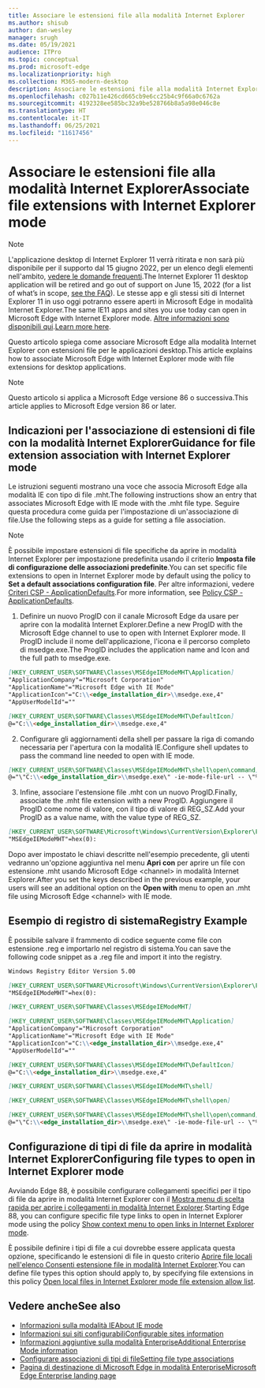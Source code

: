 ```yaml
---
title: Associare le estensioni file alla modalità Internet Explorer
ms.author: shisub
author: dan-wesley
manager: srugh
ms.date: 05/19/2021
audience: ITPro
ms.topic: conceptual
ms.prod: microsoft-edge
ms.localizationpriority: high
ms.collection: M365-modern-desktop
description: Associare le estensioni file alla modalità Internet Explorer
ms.openlocfilehash: c027b11e426cd665cb9e6cc25b4c9f66a0c6762a
ms.sourcegitcommit: 4192328ee585bc32a9be528766b8a5a98e046c8e
ms.translationtype: HT
ms.contentlocale: it-IT
ms.lasthandoff: 06/25/2021
ms.locfileid: "11617456"
---
```

# <a name="associate-file-extensions-with-internet-explorer-mode"></a><span data-ttu-id="61d99-103">Associare le estensioni file alla modalità Internet Explorer</span><span class="sxs-lookup"><span data-stu-id="61d99-103">Associate file extensions with Internet Explorer mode</span></span>

>[!Note]
> <span data-ttu-id="61d99-104">L'applicazione desktop di Internet Explorer 11 verrà ritirata e non sarà più disponibile per il supporto dal 15 giugno 2022, per un elenco degli elementi nell'ambito, [vedere le domande frequenti](https://techcommunity.microsoft.com/t5/windows-it-pro-blog/internet-explorer-11-desktop-app-retirement-faq/ba-p/2366549).</span><span class="sxs-lookup"><span data-stu-id="61d99-104">The Internet Explorer 11 desktop application will be retired and go out of support on June 15, 2022 (for a list of what’s in scope, [see the FAQ](https://techcommunity.microsoft.com/t5/windows-it-pro-blog/internet-explorer-11-desktop-app-retirement-faq/ba-p/2366549)).</span></span> <span data-ttu-id="61d99-105">Le stesse app e gli stessi siti di Internet Explorer 11 in uso oggi potranno essere aperti in Microsoft Edge in modalità Internet Explorer.</span><span class="sxs-lookup"><span data-stu-id="61d99-105">The same IE11 apps and sites you use today can open in Microsoft Edge with Internet Explorer mode.</span></span> <span data-ttu-id="61d99-106">[Altre informazioni sono disponibili qui](https://blogs.windows.com/windowsexperience/2021/05/19/the-future-of-internet-explorer-on-windows-10-is-in-microsoft-edge/).</span><span class="sxs-lookup"><span data-stu-id="61d99-106">[Learn more here](https://blogs.windows.com/windowsexperience/2021/05/19/the-future-of-internet-explorer-on-windows-10-is-in-microsoft-edge/).</span></span>

<span data-ttu-id="61d99-107">Questo articolo spiega come associare Microsoft Edge alla modalità Internet Explorer con estensioni file per le applicazioni desktop.</span><span class="sxs-lookup"><span data-stu-id="61d99-107">This article explains how to associate Microsoft Edge with Internet Explorer mode with file extensions for desktop applications.</span></span>

> [!NOTE]
> <span data-ttu-id="61d99-108">Questo articolo si applica a Microsoft Edge versione 86 o successiva.</span><span class="sxs-lookup"><span data-stu-id="61d99-108">This article applies to Microsoft Edge version 86 or later.</span></span>

## <a name="guidance-for-file-extension-association-with-internet-explorer-mode"></a><span data-ttu-id="61d99-109">Indicazioni per l'associazione di estensioni di file con la modalità Internet Explorer</span><span class="sxs-lookup"><span data-stu-id="61d99-109">Guidance for file extension association with Internet Explorer mode</span></span>

<span data-ttu-id="61d99-110">Le istruzioni seguenti mostrano una voce che associa Microsoft Edge alla modalità IE con tipo di file .mht.</span><span class="sxs-lookup"><span data-stu-id="61d99-110">The following instructions show an entry that associates Microsoft Edge with IE mode with the .mht file type.</span></span> <span data-ttu-id="61d99-111">Seguire questa procedura come guida per l'impostazione di un'associazione di file.</span><span class="sxs-lookup"><span data-stu-id="61d99-111">Use the following steps as a guide for setting a file association.</span></span>

> [!NOTE]
> <span data-ttu-id="61d99-112">È possibile impostare estensioni di file specifiche da aprire in modalità Internet Explorer per impostazione predefinita usando il criterio **Imposta file di configurazione delle associazioni predefinite**.</span><span class="sxs-lookup"><span data-stu-id="61d99-112">You can set specific file extensions to open in Internet Explorer mode by default using the policy to **Set a default associations configuration file**.</span></span> <span data-ttu-id="61d99-113">Per altre informazioni, vedere [Criteri CSP - ApplicationDefaults](/windows/client-management/mdm/policy-csp-applicationdefaults#applicationdefaults-defaultassociationsconfiguration).</span><span class="sxs-lookup"><span data-stu-id="61d99-113">For more information, see [Policy CSP - ApplicationDefaults](/windows/client-management/mdm/policy-csp-applicationdefaults#applicationdefaults-defaultassociationsconfiguration).</span></span>

1. <span data-ttu-id="61d99-114">Definire un nuovo ProgID con il canale Microsoft Edge da usare per aprire con la modalità Internet Explorer.</span><span class="sxs-lookup"><span data-stu-id="61d99-114">Define a new ProgID with the Microsoft Edge channel to use to open with Internet Explorer mode.</span></span> <span data-ttu-id="61d99-115">Il ProgID include il nome dell'applicazione, l'icona e il percorso completo di msedge.exe.</span><span class="sxs-lookup"><span data-stu-id="61d99-115">The ProgID includes the application name and Icon and the full path to msedge.exe.</span></span>

```markdown
[HKEY_CURRENT_USER\SOFTWARE\Classes\MSEdgeIEModeMHT\Application]
"ApplicationCompany"="Microsoft Corporation"
"ApplicationName"="Microsoft Edge with IE Mode"
"ApplicationIcon"="C:\\<edge_installation_dir>\\msedge.exe,4"
"AppUserModelId"=""
```

```markdown
[HKEY_CURRENT_USER\SOFTWARE\Classes\MSEdgeIEModeMHT\DefaultIcon]
@="C:\\<edge_installation_dir>\\msedge.exe,4"
```

2. <span data-ttu-id="61d99-116">Configurare gli aggiornamenti della shell per passare la riga di comando necessaria per l'apertura con la modalità IE.</span><span class="sxs-lookup"><span data-stu-id="61d99-116">Configure shell updates to pass the command line needed to open with IE mode.</span></span>

```markdown
[HKEY_CURRENT_USER\SOFTWARE\Classes\MSEdgeIEModeMHT\shell\open\command]
@="\"C:\\<edge_installation_dir>\\msedge.exe\" -ie-mode-file-url -- \"%1\""
```

3. <span data-ttu-id="61d99-117">Infine, associare l'estensione file .mht con un nuovo ProgID.</span><span class="sxs-lookup"><span data-stu-id="61d99-117">Finally, associate the .mht file extension with a new ProgID.</span></span> <span data-ttu-id="61d99-118">Aggiungere il ProgID come nome di valore, con il tipo di valore di REG_SZ.</span><span class="sxs-lookup"><span data-stu-id="61d99-118">Add your ProgID as a value name, with the value type of REG_SZ.</span></span>

```markdown
[HKEY_CURRENT_USER\SOFTWARE\Microsoft\Windows\CurrentVersion\Explorer\FileExts\.mht\OpenWithProgids]
"MSEdgeIEModeMHT"=hex(0):
```

<span data-ttu-id="61d99-119">Dopo aver impostato le chiavi descritte nell'esempio precedente, gli utenti vedranno un'opzione aggiuntiva nel menu **Apri con** per aprire un file con estensione .mht usando Microsoft Edge \<channel\> in modalità Internet Explorer.</span><span class="sxs-lookup"><span data-stu-id="61d99-119">After you set the keys described in the previous example, your users will see an additional option on the **Open with** menu to open an .mht file using Microsoft Edge \<channel\> with IE mode.</span></span>

## <a name="registry-example"></a><span data-ttu-id="61d99-120">Esempio di registro di sistema</span><span class="sxs-lookup"><span data-stu-id="61d99-120">Registry Example</span></span>

<span data-ttu-id="61d99-121">È possibile salvare il frammento di codice seguente come file con estensione .reg e importarlo nel registro di sistema.</span><span class="sxs-lookup"><span data-stu-id="61d99-121">You can save the following code snippet as a .reg file and import it into the registry.</span></span>

```markdown
Windows Registry Editor Version 5.00

[HKEY_CURRENT_USER\SOFTWARE\Microsoft\Windows\CurrentVersion\Explorer\FileExts\.mht\OpenWithProgids]
"MSEdgeIEModeMHT"=hex(0):

[HKEY_CURRENT_USER\SOFTWARE\Classes\MSEdgeIEModeMHT]

[HKEY_CURRENT_USER\SOFTWARE\Classes\MSEdgeIEModeMHT\Application]
"ApplicationCompany"="Microsoft Corporation"
"ApplicationName"="Microsoft Edge with IE Mode"
"ApplicationIcon"="C:\\<edge_installation_dir>\\msedge.exe,4"
"AppUserModelId"=""

[HKEY_CURRENT_USER\SOFTWARE\Classes\MSEdgeIEModeMHT\DefaultIcon]
@="C:\\<edge_installation_dir>\\msedge.exe,4"

[HKEY_CURRENT_USER\SOFTWARE\Classes\MSEdgeIEModeMHT\shell]

[HKEY_CURRENT_USER\SOFTWARE\Classes\MSEdgeIEModeMHT\shell\open]

[HKEY_CURRENT_USER\SOFTWARE\Classes\MSEdgeIEModeMHT\shell\open\command]
@="\"C:\\<edge_installation_dir>\\msedge.exe\" -ie-mode-file-url -- \"%1\""

```

## <a name="configuring-file-types-to-open-in-internet-explorer-mode"></a><span data-ttu-id="61d99-122">Configurazione di tipi di file da aprire in modalità Internet Explorer</span><span class="sxs-lookup"><span data-stu-id="61d99-122">Configuring file types to open in Internet Explorer mode</span></span>

<span data-ttu-id="61d99-123">Avviando Edge 88, è possibile configurare collegamenti specifici per il tipo di file da aprire in modalità Internet Explorer con il [Mostra menu di scelta rapida per aprire i collegamenti in modalità Internet Explorer](./microsoft-edge-policies.md#internetexplorerintegrationreloadiniemodeallowed).</span><span class="sxs-lookup"><span data-stu-id="61d99-123">Starting Edge 88, you can configure specific file type links to open in Internet Explorer mode using the policy [Show context menu to open links in Internet Explorer mode](./microsoft-edge-policies.md#internetexplorerintegrationreloadiniemodeallowed).</span></span>

<span data-ttu-id="61d99-124">È possibile definire i tipi di file a cui dovrebbe essere applicata questa opzione, specificando le estensioni di file in questo criterio [Aprire file locali nell'elenco Consenti estensione file in modalità Internet Explorer](./microsoft-edge-policies.md#internetexplorerintegrationlocalfileextensionallowlist).</span><span class="sxs-lookup"><span data-stu-id="61d99-124">You can define file types this option should apply to, by specifying file extensions in this policy [Open local files in Internet Explorer mode file extension allow list](./microsoft-edge-policies.md#internetexplorerintegrationlocalfileextensionallowlist).</span></span> 

## <a name="see-also"></a><span data-ttu-id="61d99-125">Vedere anche</span><span class="sxs-lookup"><span data-stu-id="61d99-125">See also</span></span>

- [<span data-ttu-id="61d99-126">Informazioni sulla modalità IE</span><span class="sxs-lookup"><span data-stu-id="61d99-126">About IE mode</span></span>](./edge-ie-mode.md)
- [<span data-ttu-id="61d99-127">Informazioni sui siti configurabili</span><span class="sxs-lookup"><span data-stu-id="61d99-127">Configurable sites information</span></span>](./edge-learnmore-configurable-sites-ie-mode.md)
- [<span data-ttu-id="61d99-128">Informazioni aggiuntive sulla modalità Enterprise</span><span class="sxs-lookup"><span data-stu-id="61d99-128">Additional Enterprise Mode information</span></span>](/internet-explorer/ie11-deploy-guide/enterprise-mode-overview-for-ie11)
- [<span data-ttu-id="61d99-129">Configurare associazioni di tipi di file</span><span class="sxs-lookup"><span data-stu-id="61d99-129">Setting file type associations</span></span>](/windows/win32/shell/fa-file-types)
- [<span data-ttu-id="61d99-130">Pagina di destinazione di Microsoft Edge in modalità Enterprise</span><span class="sxs-lookup"><span data-stu-id="61d99-130">Microsoft Edge Enterprise landing page</span></span>](https://aka.ms/EdgeEnterprise)